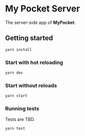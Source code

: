# My Pocket Server

The server-side app of **MyPocket**.

## Getting started

```sh
yarn install
```

### Start with hot reloading

```sh
yarn dev
```

### Start without reloads

```sh
yarn start
```

### Running tests

Tests are TBD.

```sh
yarn test
```
